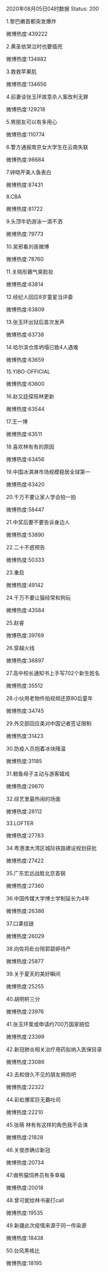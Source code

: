 2020年08月05日04时数据
Status: 200

1.黎巴嫩首都突发爆炸

微博热度:439222

2.黄圣依哭泣时也要插兜

微博热度:134882

3.救救苹果肌

微博热度:134656

4.前妻谈张玉环故意杀人案改判无罪

微博热度:129218

5.男朋友可以有多用心

微博热度:110774

6.警方通报南京女大学生在云南失联

微博热度:98684

7.钟晓芹美人鱼表白

微博热度:87431

8.CBA

微博热度:81722

9.头顶牛奶游泳一滴不洒

微博热度:79773

10.吴邪看刘丧微博

微博热度:78760

11.关晓彤霸气臭脸妆

微博热度:63814

12.经纪人回应8岁童星当评委

微博热度:63809

13.张玉环出狱后首次发声

微博热度:63738

14.哈尔滨仓库坍塌已致4人遇难

微博热度:63659

15.YIBO-OFFICIAL

微博热度:63600

16.赵又廷探班林更新

微博热度:63544

17.王一博

微博热度:63511

18.喜欢林有有的原因

微博热度:63456

19.中国冰淇淋市场规模稳居全球第一

微博热度:63420

20.千万不要让家人学会拍一拍

微博热度:58447

21.中奖后要不要告诉身边人

微博热度:53890

22.二十不惑预告

微博热度:50333

23.重启

微博热度:49142

24.千万不要让猫经常和狗玩

微博热度:43584

25.赵睿

微博热度:39769

26.穿越火线

微博热度:36897

27.高中校长通知书上手写702个新生姓名

微博热度:35512

28.小伙用老物件拍视频还原80后童年

微博热度:34745

29.外交部回应美对中国记者签证限制

微博热度:31423

30.防疫人员抱着冰块降温

微博热度:31185

31.鲸鱼母子主动与游客嬉戏

微博热度:29670

32.综艺里最热闹的场面

微博热度:28112

33.LOFTER

微博热度:27783

34.粤港澳大湾区城际铁路建设规划获批

微博热度:27422

35.广东宏远战胜北京首钢

微博热度:27360

36.中国传媒大学博士学制延长为4年

微博热度:26386

37.口罩挂链

微博热度:26029

38.向佐将赴台陪郭碧婷待产

微博热度:25877

39.关于夏天的美好瞬间

微博热度:25255

40.胡明轩三分

微博热度:23976

41.张玉环案或申请约700万国家赔偿

微博热度:23399

42.新冠肺炎相关治疗用药拟纳入医保目录

微博热度:23086

43.去和很久不见的朋友拥抱吧

微博热度:22322

44.彩虹爆浆巨无霸吐司

微博热度:22210

45.张萌 林有有这样的角色我不会演

微博热度:21828

46.关俊彦确诊新冠

微博热度:20734

47.做熊猫饲养员有多幸福

微博热度:20018

48.曾可妮给林书豪打call

微博热度:19535

49.新疆此次疫情来源于同一传染源

微博热度:18438

50.台风黑格比

微博热度:18195

